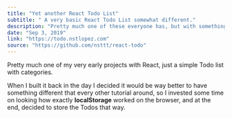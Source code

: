 ```yaml
---
title: "Yet another React Todo List"
subtitle: " A very basic React Todo List somewhat different."
description: "Pretty much one of these everyone has, but with something different. It uses LocalStorage"
date: "Sep 3, 2019"
link: "https://todo.nstlopez.com"
source: "https://github.com/nsttt/react-todo"
---
```


Pretty much one of my very early projects with React, just a simple Todo list with categories.

When I built it back in the day I decided it would be way better to have something different that every other tutorial around, so I invested some time on looking how exactly **localStorage** worked on the browser, and at the end, decided to store the Todos that way.
